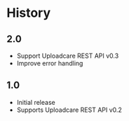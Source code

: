 # History

## 2.0
- Support Uploadcare REST API v0.3
- Improve error handling

## 1.0
- Initial release
- Supports Uploadcare REST API v0.2
